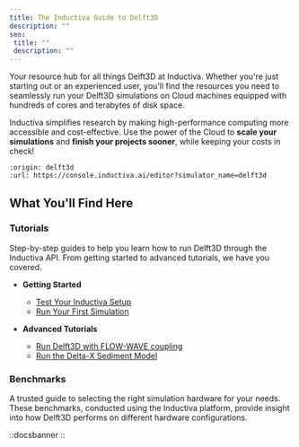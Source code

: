 ```yaml
---
title: The Inductiva Guide to Delft3D
description: ""
seo:
 title: ""
 description: ""
---
```


Your resource hub for all things Delft3D at Inductiva. Whether you're just
starting out or an experienced user, you'll find the resources you need to
seamlessly run your Delft3D simulations on Cloud machines equipped with hundreds
of cores and terabytes of disk space.

Inductiva simplifies research by making high-performance computing more
accessible and cost-effective. Use the power of the Cloud to
**scale your simulations** and **finish your projects sooner**, while keeping
your costs in check!

```{python_editor}
:origin: delft3d
:url: https://console.inductiva.ai/editor?simulator_name=delft3d
```

## What You'll Find Here

### Tutorials
Step-by-step guides to help you learn how to run Delft3D through the Inductiva API. From getting started to advanced tutorials, we have you covered.

* **Getting Started**
    - [Test Your Inductiva Setup](1.tutorials/0.setup-test.md)
    - [Run Your First Simulation](1.tutorials/1.quick-start.md)

* **Advanced Tutorials**
    - [Run Delft3D with FLOW-WAVE coupling](1.tutorials/2.flow-wave-coupling.md)
    - [Run the Delta-X Sediment Model](1.tutorials/3.run-delta-x-sediment-model/index.md)

### Benchmarks
A trusted guide to selecting the right simulation hardware for your needs. These benchmarks, conducted using the Inductiva platform, provide insight into how Delft3D performs on different hardware configurations.

::docsbanner
::
